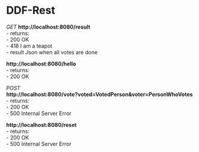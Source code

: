 # DDF-Rest

*GET*
**http://localhost:8080/result**  
    - returns:  
        - 200 OK   
        - 418 I am a teapot  
        - result Json when all votes are done  

**http://localhost:8080/hello**  
    - returns:  
        - 200 OK  


*POST*  
**http://localhost:8080/vote?voted=VotedPerson&voter=PersonWhoVotes**  
    - returns:  
        - 200 OK    
        - 500 Internal Server Error  

**http://localhost:8080/reset**  
    -  returns:  
        - 200 OK   
        - 500 Internal Server Error  